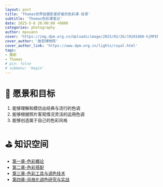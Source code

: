 ```yaml
---
layout: post
title: 'Thomas世界给摄影爱好者的色彩课-目录'
subtitle: 'Thomas色彩课笔记'
date: 2025-5-6 20:00:00 +0800
categories: photography
author: mpxuann
cover: 'https://img.dpm.org.cn/Uploads/image/2025/02/26/19201080-hjMFEMTnz218984.jpg'
cover_author: '故宫博物院'
cover_author_link: 'https://www.dpm.org.cn/lights/royal.html'
tags: 
- 摄影
- Thomas
# pin: false
# submenu: 'begin'
---
```


# 🎯  愿景和目标

1. 能够理解和模仿出经典与流行的色调 
2. 能够根据照片客观情况灵活的运用色调 
3. 能够创造属于自己的色彩风格

# ⛳️  知识空间

- [第一章-色彩概论](/photography/thomas-chapter1-toc.html)
- [第二章-色彩搭配](/photography/thomas-chapter2-toc.html)
- [第三章-色彩工具与调色技术](/photography/thomas-chapter3-toc.html)
- [第四章-风格化调色研究与实战](/photography/thomas-chapter4-toc.html)
